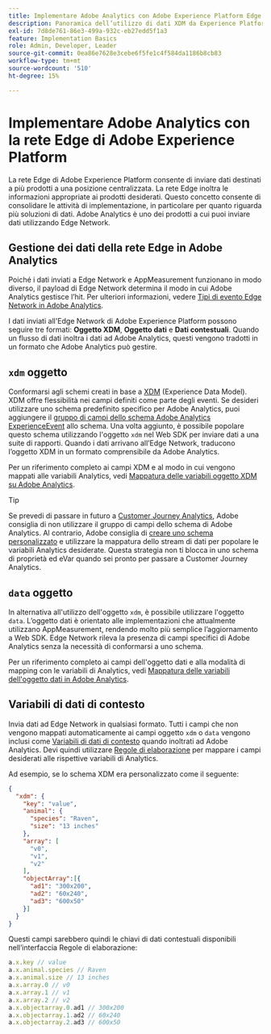 ```yaml
---
title: Implementare Adobe Analytics con Adobe Experience Platform Edge
description: Panoramica dell’utilizzo di dati XDM da Experience Platform in Adobe Analytics
exl-id: 7d8de761-86e3-499a-932c-eb27edd5f1a3
feature: Implementation Basics
role: Admin, Developer, Leader
source-git-commit: 0ea86e7628e3cebe6f5fe1c4f584da1186b8cb83
workflow-type: tm+mt
source-wordcount: '510'
ht-degree: 15%

---
```


# Implementare Adobe Analytics con la rete Edge di Adobe Experience Platform

La rete Edge di Adobe Experience Platform consente di inviare dati destinati a più prodotti a una posizione centralizzata. La rete Edge inoltra le informazioni appropriate ai prodotti desiderati. Questo concetto consente di consolidare le attività di implementazione, in particolare per quanto riguarda più soluzioni di dati. Adobe Analytics è uno dei prodotti a cui puoi inviare dati utilizzando Edge Network.

## Gestione dei dati della rete Edge in Adobe Analytics

Poiché i dati inviati a Edge Network e AppMeasurement funzionano in modo diverso, il payload di Edge Network determina il modo in cui Adobe Analytics gestisce l’hit. Per ulteriori informazioni, vedere [Tipi di evento Edge Network in Adobe Analytics](hit-types.md).

I dati inviati all&#39;Edge Network di Adobe Experience Platform possono seguire tre formati: **Oggetto XDM**, **Oggetto dati** e **Dati contestuali**. Quando un flusso di dati inoltra i dati ad Adobe Analytics, questi vengono tradotti in un formato che Adobe Analytics può gestire.

## `xdm` oggetto

Conformarsi agli schemi creati in base a [XDM](https://experienceleague.adobe.com/it/docs/experience-platform/xdm/home) (Experience Data Model). XDM offre flessibilità nei campi definiti come parte degli eventi. Se desideri utilizzare uno schema predefinito specifico per Adobe Analytics, puoi aggiungere il [gruppo di campi dello schema Adobe Analytics ExperienceEvent](https://experienceleague.adobe.com/it/docs/experience-platform/xdm/field-groups/event/analytics-full-extension) allo schema. Una volta aggiunto, è possibile popolare questo schema utilizzando l&#39;oggetto `xdm` nel Web SDK per inviare dati a una suite di rapporti. Quando i dati arrivano all’Edge Network, traducono l’oggetto XDM in un formato comprensibile da Adobe Analytics.

Per un riferimento completo ai campi XDM e al modo in cui vengono mappati alle variabili Analytics, vedi [Mappatura delle variabili oggetto XDM su Adobe Analytics](xdm-var-mapping.md).

>[!TIP]
>
>Se prevedi di passare in futuro a [Customer Journey Analytics](https://experienceleague.adobe.com/it/docs/analytics-platform/using/cja-landing), Adobe consiglia di non utilizzare il gruppo di campi dello schema di Adobe Analytics. Al contrario, Adobe consiglia di [creare uno schema personalizzato](https://experienceleague.adobe.com/it/docs/analytics-platform/using/compare-aa-cja/upgrade-to-cja/schema/cja-upgrade-schema-architect) e utilizzare la mappatura dello stream di dati per popolare le variabili Analytics desiderate. Questa strategia non ti blocca in uno schema di proprietà ed eVar quando sei pronto per passare a Customer Journey Analytics.

## `data` oggetto

In alternativa all&#39;utilizzo dell&#39;oggetto `xdm`, è possibile utilizzare l&#39;oggetto `data`. L’oggetto dati è orientato alle implementazioni che attualmente utilizzano AppMeasurement, rendendo molto più semplice l’aggiornamento a Web SDK. Edge Network rileva la presenza di campi specifici di Adobe Analytics senza la necessità di conformarsi a uno schema.

Per un riferimento completo ai campi dell&#39;oggetto dati e alla modalità di mapping con le variabili di Analytics, vedi [Mappatura delle variabili dell&#39;oggetto dati in Adobe Analytics](data-var-mapping.md).

## Variabili di dati di contesto

Invia dati ad Edge Network in qualsiasi formato. Tutti i campi che non vengono mappati automaticamente ai campi oggetto `xdm` o `data` vengono inclusi come [Variabili di dati di contesto](/help/implement/vars/page-vars/contextdata.md) quando inoltrati ad Adobe Analytics. Devi quindi utilizzare [Regole di elaborazione](/help/admin/admin/c-manage-report-suites/c-edit-report-suites/general/processing-rules/pr-overview.md) per mappare i campi desiderati alle rispettive variabili di Analytics.

Ad esempio, se lo schema XDM era personalizzato come il seguente:

```json
{
  "xdm": {
    "key": "value",
    "animal": {
      "species": "Raven",
      "size": "13 inches"
    },
    "array": [
      "v0",
      "v1",
      "v2"
    ],
    "objectArray":[{
      "ad1": "300x200",
      "ad2": "60x240",
      "ad3": "600x50"
    }]
  }
}
```

Questi campi sarebbero quindi le chiavi di dati contestuali disponibili nell’interfaccia Regole di elaborazione:

```javascript
a.x.key // value
a.x.animal.species // Raven
a.x.animal.size // 13 inches
a.x.array.0 // v0
a.x.array.1 // v1
a.x.array.2 // v2
a.x.objectarray.0.ad1 // 300x200
a.x.objectarray.1.ad2 // 60x240
a.x.objectarray.2.ad3 // 600x50
```

